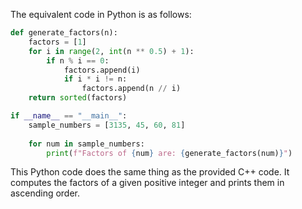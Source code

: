The equivalent code in Python is as follows:

```python
def generate_factors(n):
    factors = [1]
    for i in range(2, int(n ** 0.5) + 1):
        if n % i == 0:
            factors.append(i)
            if i * i != n:
                factors.append(n // i)
    return sorted(factors)

if __name__ == "__main__":
    sample_numbers = [3135, 45, 60, 81]
    
    for num in sample_numbers:
        print(f"Factors of {num} are: {generate_factors(num)}")
```

This Python code does the same thing as the provided C++ code. It computes the factors of a given positive integer and prints them in ascending order.
